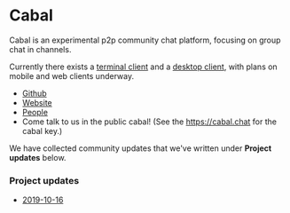 # Cabal

Cabal is an experimental p2p community chat platform, focusing on group chat in channels. 

Currently there exists a [terminal client](https://github.com/cabal-club/cabal-cli) and a [desktop client](https://github.com/cabal-club/cabal-desktop/),
with plans on mobile and web clients underway.

* [Github](https://github.com/cabal-club/)
* [Website](https://cabal.chat)
* [People](https://github.com/cabal-club/commons/blob/master/contributors.md)
* Come talk to us in the public cabal! (See the https://cabal.chat for the cabal key.)

We have collected community updates that we've written under **Project updates** below.

### Project updates
* [2019-10-16](2019-10-16.md)
